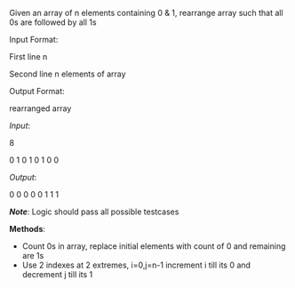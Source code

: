 Given an array of n elements containing 0 & 1, rearrange array such that all 0s are followed by all 1s 

Input Format:

First line n

Second line n elements of array


Output Format:

rearranged array


*Input*: 

8

0 1 0 1 0 1 0 0


*Output*: 

0 0 0 0 0 1 1 1


__*Note*__: Logic should pass all possible testcases


**Methods**:
- Count 0s in array, replace initial elements with count of 0 and remaining are 1s
- Use 2 indexes at 2 extremes, i=0,j=n-1 increment i till its 0 and decrement j till its 1  
